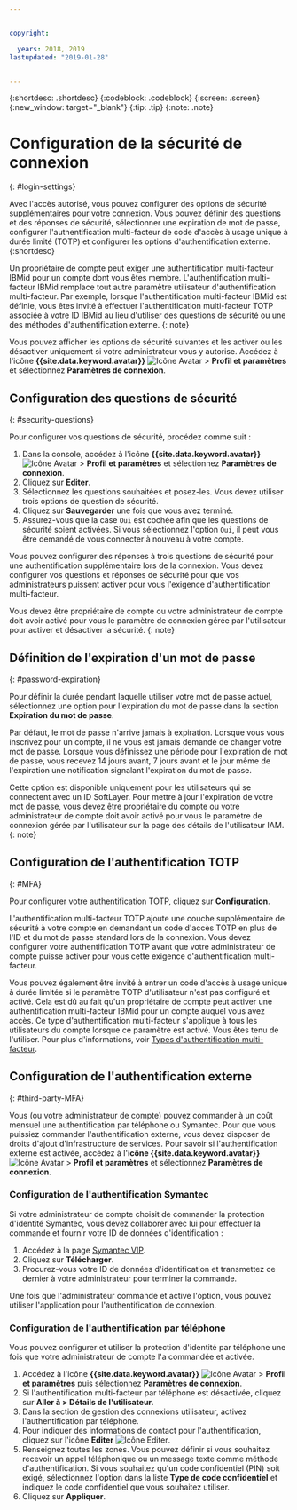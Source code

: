```yaml
---


copyright:

  years: 2018, 2019
lastupdated: "2019-01-28"


---
```


{:shortdesc: .shortdesc}
{:codeblock: .codeblock}
{:screen: .screen}
{:new_window: target="_blank"}
{:tip: .tip}
{:note: .note}


# Configuration de la sécurité de connexion
{: #login-settings}

Avec l'accès autorisé, vous pouvez configurer des options de sécurité supplémentaires pour votre connexion. Vous pouvez définir des questions et des réponses de sécurité, sélectionner une expiration de mot de passe, configurer l'authentification multi-facteur de code d'accès à usage unique à durée limité (TOTP) et configurer les options d'authentification externe.  
{:shortdesc}

Un propriétaire de compte peut exiger une authentification multi-facteur IBMid pour un compte dont vous êtes membre. L'authentification multi-facteur IBMid remplace tout autre paramètre utilisateur d'authentification multi-facteur. Par exemple, lorsque l'authentification multi-facteur IBMid est définie, vous êtes invité à effectuer l'authentification multi-facteur TOTP associée à votre ID IBMid au lieu d'utiliser des questions de sécurité ou une des méthodes d'authentification externe.
{: note}

Vous pouvez afficher les options de sécurité suivantes et les activer ou les désactiver uniquement si votre administrateur vous y autorise. Accédez à l'icône **{{site.data.keyword.avatar}}** ![Icône Avatar](../icons/i-avatar-icon.svg) > **Profil et paramètres** et sélectionnez **Paramètres de connexion**.

## Configuration des questions de sécurité
{: #security-questions}

Pour configurer vos questions de sécurité, procédez comme suit :
1. Dans la console, accédez à l'icône **{{site.data.keyword.avatar}}** ![Icône Avatar](../icons/i-avatar-icon.svg) > **Profil et paramètres** et sélectionnez **Paramètres de connexion**.
2. Cliquez sur **Editer**.
3. Sélectionnez les questions souhaitées et posez-les. Vous devez utiliser trois options de question de sécurité.
4. Cliquez sur **Sauvegarder** une fois que vous avez terminé.  
5. Assurez-vous que la case `Oui` est cochée afin que les questions de sécurité soient activées. Si vous sélectionnez l'option `Oui`, il peut vous être demandé de vous connecter à nouveau à votre compte.  

Vous pouvez configurer des réponses à trois questions de sécurité pour une authentification supplémentaire lors de la connexion. Vous devez configurer vos questions et réponses de sécurité pour que vos administrateurs puissent activer pour vous l'exigence d'authentification multi-facteur.

Vous devez être propriétaire de compte ou votre administrateur de compte doit avoir activé pour vous le paramètre de connexion gérée par l'utilisateur pour activer et désactiver la sécurité.
{: note}

## Définition de l'expiration d'un mot de passe
{: #password-expiration}

Pour définir la durée pendant laquelle utiliser votre mot de passe actuel, sélectionnez une option pour l'expiration du mot de passe dans la section **Expiration du mot de passe**.

Par défaut, le mot de passe n'arrive jamais à expiration. Lorsque vous vous inscrivez pour un compte, il ne vous est jamais demandé de changer votre mot de passe. Lorsque vous définissez une période pour l'expiration de mot de passe, vous recevez 14 jours avant, 7 jours avant et le jour même de l'expiration une notification signalant l'expiration du mot de passe.

Cette option est disponible uniquement pour les utilisateurs qui se connectent avec un ID SoftLayer. Pour mettre à jour l'expiration de votre mot de passe, vous devez être propriétaire du compte ou votre administrateur de compte doit avoir activé pour vous le paramètre de connexion gérée par l'utilisateur sur la page des détails de l'utilisateur IAM.
{: note}

## Configuration de l'authentification TOTP
{: #MFA}

Pour configurer votre authentification TOTP, cliquez sur **Configuration**.

L'authentification multi-facteur TOTP ajoute une couche supplémentaire de sécurité à votre compte en demandant un code d'accès TOTP en plus de l'ID et du mot de passe standard lors de la connexion. Vous devez configurer votre authentification TOTP avant que votre administrateur de compte puisse activer pour vous cette exigence d'authentification multi-facteur.

Vous pouvez également être invité à entrer un code d'accès à usage unique à durée limitée si le paramètre TOTP d'utilisateur n'est pas configuré et activé. Cela est dû au fait qu'un propriétaire de compte peut activer une authentification multi-facteur IBMid pour un compte auquel vous avez accès. Ce type d'authentification multi-facteur s'applique à tous les utilisateurs du compte lorsque ce paramètre est activé. Vous êtes tenu de l'utiliser. Pour plus d'informations, voir [Types d'authentification multi-facteur](/docs/iam?topic=iam-types).


## Configuration de l'authentification externe
{: #third-party-MFA}

Vous (ou votre administrateur de compte) pouvez commander à un coût mensuel une authentification par téléphone ou Symantec. Pour que vous puissiez commander l'authentification externe, vous devez disposer de droits d'ajout d'infrastructure de services. Pour savoir si l'authentification externe est activée, accédez à l'**icône {{site.data.keyword.avatar}}** ![Icône Avatar](../icons/i-avatar-icon.svg) > **Profil et paramètres** et sélectionnez **Paramètres de connexion**.

### Configuration de l'authentification Symantec

Si votre administrateur de compte choisit de commander la protection d'identité Symantec, vous devez collaborer avec lui pour effectuer la commande et fournir votre ID de données d'identification :

1. Accédez à la page [Symantec VIP](https://vip.symantec.com/).
2. Cliquez sur **Télécharger**.
3. Procurez-vous votre ID de données d'identification et transmettez ce dernier à votre administrateur pour terminer la commande.

Une fois que l'administrateur commande et active l'option, vous pouvez utiliser l'application pour l'authentification de connexion.

### Configuration de l'authentification par téléphone

Vous pouvez configurer et utiliser la protection d'identité par téléphone une fois que votre administrateur de compte l'a commandée et activée.

1. Accédez à l'icône **{{site.data.keyword.avatar}}** ![Icône Avatar](../icons/i-avatar-icon.svg) > **Profil et paramètres** puis sélectionnez **Paramètres de connexion**.
2. Si l'authentification multi-facteur par téléphone est désactivée, cliquez sur **Aller à > Détails de l'utilisateur**.
3. Dans la section de gestion des connexions utilisateur, activez l'authentification par téléphone.
4. Pour indiquer des informations de contact pour l'authentification, cliquez sur l'icône **Editer** ![Icône Editer](../icons/edit-tagging.svg).
5. Renseignez toutes les zones. Vous pouvez définir si vous souhaitez recevoir un appel téléphonique ou un message texte comme méthode d'authentification. Si vous souhaitez qu'un code confidentiel (PIN) soit exigé, sélectionnez l'option dans la liste **Type de code confidentiel** et indiquez le code confidentiel que vous souhaitez utiliser.  
6. Cliquez sur **Appliquer**.
